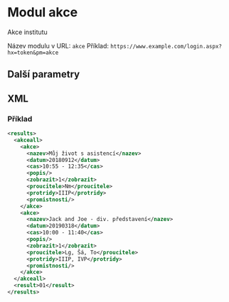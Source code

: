 # Modul akce
Akce institutu

Název modulu v URL: `akce` Příklad: `https://www.example.com/login.aspx?hx=token&pm=akce`
## Další parametry
## XML
### Příklad
```xml
<results>
  <akceall>
    <akce>
      <nazev>Můj život s asistencí</nazev>
      <datum>20180912</datum>
      <cas>10:55 - 12:35</cas>
      <popis/>
      <zobrazit>1</zobrazit>
      <proucitele>Nm</proucitele>
      <protridy>IIIP</protridy>
      <promistnosti/>
    </akce>
    <akce>
      <nazev>Jack and Joe - div. představení</nazev>
      <datum>20190318</datum>
      <cas>10:00 - 11:40</cas>
      <popis/>
      <zobrazit>1</zobrazit>
      <proucitele>Lg, Šá, To</proucitele>
      <protridy>IIIP, IVP</protridy>
      <promistnosti/>
    </akce>
  </akceall>
  <result>01</result>
</results>
```
